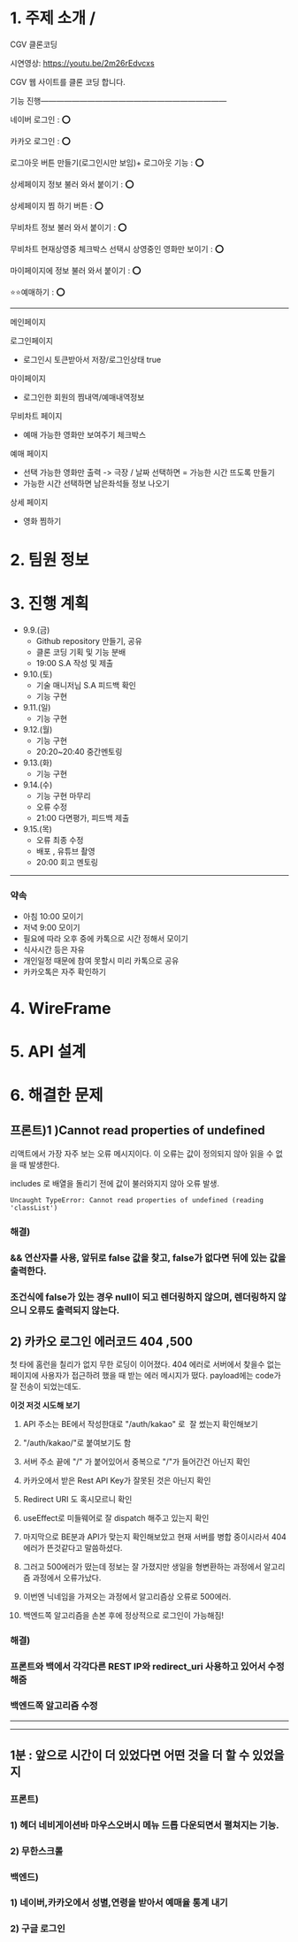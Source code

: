 # 1. 주제 소개 /

CGV 클론코딩

시연영상: https://youtu.be/2m26rEdvcxs

CGV 웹 사이트를 클론 코딩 합니다.

기능 진행————————————————————————

네이버 로그인 : **⭕️**

카카오 로그인 :   **⭕️** 

로그아웃 버튼 만들기(로그인시만 보임)+ 로그아웃 기능 : **⭕️** 

상세페이지 정보 불러 와서 붙이기 :  **⭕️**

상세페이지 찜 하기 버튼 :  **⭕️**

무비차트 정보 불러 와서 붙이기 :  **⭕️**

무비차트 현재상영중 체크박스 선택시 상영중인 영화만 보이기 :  **⭕️** 

마이페이지에 정보 불러 와서 붙이기 : **⭕️** 

⭐️⭐️예매하기 : **⭕️** 

---

메인페이지

로그인페이지

- 로그인시 토큰받아서 저장/로그인상태 true

마이페이지

- 로그인한 회원의 찜내역/예매내역정보

무비차트 페이지

- 예매 가능한 영화만 보여주기 체크박스

예매 페이지

- 선택 가능한 영화만 출력 -> 극장 / 날짜 선택하면 = 가능한 시간 뜨도록 만들기
- 가능한 시간 선택하면 남은좌석들 정보 나오기

상세 페이지

- 영화 찜하기

# 2. 팀원 정보

# 3. 진행 계획

- 9.9.(금)
    - Github repository 만들기, 공유
    - 클론 코딩 기획 및 기능 분배
    - 19:00 S.A 작성 및 제출
- 9.10.(토)
    - 기술 매니저님 S.A 피드백 확인
    - 기능 구현
- 9.11.(일)
    - 기능 구현
- 9.12.(월)
    - 기능 구현
    - 20:20~20:40 중간멘토링
- 9.13.(화)
    - 기능 구현
- 9.14.(수)
    - 기능 구현 마무리
    - 오류 수정
    - 21:00 다면평가, 피드백 제출
- 9.15.(목)
    - 오류 최종 수정
    - 배포 , 유튜브 촬영
    - 20:00 회고 멘토링

---

### 약속

- 아침 10:00 모이기
- 저녁 9:00 모이기
- 필요에 따라 오후 중에 카톡으로 시간 정해서 모이기
- 식사시간 등은 자유
- 개인일정 때문에 참여 못할시 미리 카톡으로 공유
- 카카오톡은 자주 확인하기

# 4. WireFrame


# 5. API 설계 

# 6. 해결한 문제

## 프론트)1 )Cannot read properties of undefined

리액트에서 가장 자주 보는 오류 메시지이다. 이 오류는 값이 정의되지 않아 읽을 수 없을 때 발생한다.

includes 로 배열을 돌리기 전에 값이 불러와지지 않아 오류 발생.

```
Uncaught TypeError: Cannot read properties of undefined (reading 'classList')
```

### **해결)**

### && 연산자를 사용, 앞뒤로 false 값을 찾고, false가 없다면 뒤에 있는 값을 출력한다.

### 조건식에 false가 있는 경우 null이 되고 렌더링하지 않으며, 렌더링하지 않으니 오류도 출력되지 않는다.

## 2) 카카오 로그인 에러코드 404 ,500

첫 타에 홈런을 칠리가 없지 무한 로딩이 이어졌다. 404 에러로 서버에서 찾을수 없는 페이지에 사용자가 접근하려 했을 때 받는 에러 메시지가 떴다. payload에는 code가 잘 전송이 되었는데도.

**이것 저것 시도해 보기**

1. API 주소는 BE에서 작성한대로 "/auth/kakao" 로  잘 썼는지 확인해보기

2. "/auth/kakao/"로 붙여보기도 함

3. 서버 주소 끝에 "/" 가 붙어있어서 중복으로 "/"가 들어간건 아닌지 확인

4. 카카오에서 받은 Rest API Key가 잘못된 것은 아닌지 확인

5. Redirect URI 도 혹시모르니 확인

6. useEffect로 미들웨어로 잘 dispatch 해주고 있는지 확인

7. 마지막으로 BE분과 API가 맞는지 확인해보았고 현재 서버를 병합 중이시라서 404에러가 뜬것같다고 말씀하셨다.

8. 그러고 500에러가 떴는데 정보는 잘 가졌지만 생일을 형변환하는 과정에서 알고리즘 과정에서 오류가났다.

9. 이번엔 닉네임을 가져오는 과정에서 알고리즘상 오류로 500에러.

10. 백엔드쪽 알고리즘을 손본 후에 정상적으로 로그인이 가능해짐!

### **해결)**

### **프론트와 백에서 각각다른 REST IP와 redirect_uri 사용하고 있어서 수정해줌**

### **백엔드쪽 알고리즘 수정**

---

---

## 1분 : 앞으로 시간이 더 있었다면 어떤 것을 더 할 수 있었을지

### 프론트)

### 1) 헤더 네비게이션바 마우스오버시 메뉴 드롭 다운되면서 펼쳐지는 기능.

### 2) 무한스크롤

### 백엔드)

### 1) 네이버,카카오에서 성별,연령을 받아서 예매율 통계 내기

### 2) 구글 로그인
